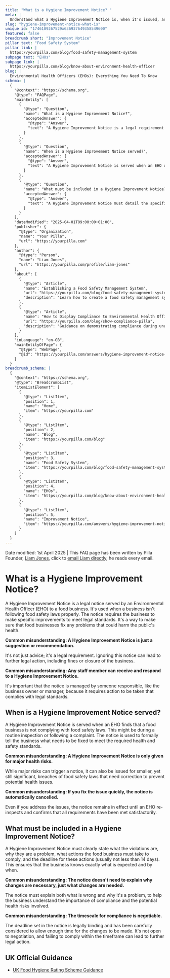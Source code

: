 ```yaml
---
title: "What is a Hygiene Improvement Notice? "
meta: |
  Understand what a Hygiene Improvement Notice is, when it's issued, and the legal requirements for food businesses to comply.
slug: "hygiene-improvement-notice-what-is"
unique id: "1746109267529x636937649358549600"
featured: false
breadcrumb short: "Improvement Notice"
pillar text: "Food Safety System"
pillar link: |
  https://yourpilla.com/blog/food-safety-management-system
subpage text: "EHOs"
subpage link: |
  https://yourpilla.com/blog/know-about-environment-health-officer
blog: |
  Environmental Health Officers (EHOs): Everything You Need To Know
schema: |
  {
    "@context": "https://schema.org",
    "@type": "FAQPage",
    "mainEntity": [
      {
        "@type": "Question",
        "name": "What is a Hygiene Improvement Notice?",
        "acceptedAnswer": {
          "@type": "Answer",
          "text": "A Hygiene Improvement Notice is a legal requirement issued by an Environmental Health Officer (EHO) to a food business that is not adhering to food safety laws. It mandates the business to implement necessary improvements to comply with legal standards, ensuring public health safety."
        }
      },
      {
        "@type": "Question",
        "name": "When is a Hygiene Improvement Notice served?",
        "acceptedAnswer": {
          "@type": "Answer",
          "text": "A Hygiene Improvement Notice is served when an EHO observes non-compliance with food safety laws during a routine inspection or following a complaint. The notice formally instructs the business on the required corrections to meet health and safety standards."
        }
      },
      {
        "@type": "Question",
        "name": "What must be included in a Hygiene Improvement Notice?",
        "acceptedAnswer": {
          "@type": "Answer",
          "text": "A Hygiene Improvement Notice must detail the specific violations, explain why they are problematic, outline the corrective actions needed, and specify a deadline (usually not less than 14 days). This ensures that the business is fully aware of what is required and the timeline for compliance."
        }
      }
    ],
    "dateModified": "2025-04-01T09:00:00+01:00",
    "publisher": {
      "@type": "Organization",
      "name": "Your Pilla",
      "url": "https://yourpilla.com"
    },
    "author": {
      "@type": "Person",
      "name": "Liam Jones",
      "url": "https://yourpilla.com/profile/liam-jones"
    },
    "about": [
      {
        "@type": "Article",
        "name": "Establishing a Food Safety Management System",
        "url": "https://yourpilla.com/blog/food-safety-management-system",
        "description": "Learn how to create a food safety management system that meets legal standards and impresses Environmental Health Officers."
      },
      {
        "@type": "Article",
        "name": "How to Display Compliance to Environmental Health Officers",
        "url": "https://yourpilla.com/blog/show-compliance-pilla",
        "description": "Guidance on demonstrating compliance during unannounced visits from Environmental Health Officers."
      }
    ],
    "inLanguage": "en-GB",
    "mainEntityOfPage": {
      "@type": "WebPage",
      "@id": "https://yourpilla.com/answers/hygiene-improvement-notice-what-is"
    }
  }
breadcrumb_schema: |
  {
    "@context": "https://schema.org",
    "@type": "BreadcrumbList",
    "itemListElement": [
      {
        "@type": "ListItem",
        "position": 1,
        "name": "Home",
        "item": "https://yourpilla.com"
      },
      {
        "@type": "ListItem",
        "position": 2,
        "name": "Blog",
        "item": "https://yourpilla.com/blog"
      },
      {
        "@type": "ListItem",
        "position": 3,
        "name": "Food Safety System",
        "item": "https://yourpilla.com/blog/food-safety-management-system"
      },
      {
        "@type": "ListItem",
        "position": 4,
        "name": "EHOs",
        "item": "https://yourpilla.com/blog/know-about-environment-health-officer"
      },
      {
        "@type": "ListItem",
        "position": 5,
        "name": "Improvement Notice",
        "item": "https://yourpilla.com/answers/hygiene-improvement-notice-what-is"
      }
    ]
  }
---
```


Date modified: 1st April 2025 | This FAQ page has been written by Pilla Founder, [Liam Jones](https://yourpilla.com/profile/liam-jones), click to [email Liam directly](https://mailto:liam@yourpilla.com), he reads every email.

# What is a Hygiene Improvement Notice?

A Hygiene Improvement Notice is a legal notice served by an Environmental Health Officer (EHO) to a food business. It's used when a business isn't following food safety laws properly. The notice requires the business to make specific improvements to meet legal standards. It's a way to make sure that food businesses fix any problems that could harm the public's health.

**Common misunderstanding: A Hygiene Improvement Notice is just a suggestion or recommendation.**

It's not just advice; it's a legal requirement. Ignoring this notice can lead to further legal action, including fines or closure of the business.

**Common misunderstanding: Any staff member can receive and respond to a Hygiene Improvement Notice.**

It's important that the notice is managed by someone responsible, like the business owner or manager, because it requires action to be taken that complies with legal standards.

## When is a Hygiene Improvement Notice served?

A Hygiene Improvement Notice is served when an EHO finds that a food business is not complying with food safety laws. This might be during a routine inspection or following a complaint. The notice is used to formally tell the business what needs to be fixed to meet the required health and safety standards.

**Common misunderstanding: A Hygiene Improvement Notice is only given for major health risks.**

While major risks can trigger a notice, it can also be issued for smaller, yet still significant, breaches of food safety laws that need correction to prevent potential health issues.

**Common misunderstanding: If you fix the issue quickly, the notice is automatically cancelled.**

Even if you address the issues, the notice remains in effect until an EHO re-inspects and confirms that all requirements have been met satisfactorily.

## What must be included in a Hygiene Improvement Notice?

A Hygiene Improvement Notice must clearly state what the violations are, why they are a problem, what actions the food business must take to comply, and the deadline for these actions (usually not less than 14 days). This ensures that the business knows exactly what is expected and by when.

**Common misunderstanding: The notice doesn't need to explain why changes are necessary, just what changes are needed.**

The notice must explain both what is wrong and why it's a problem, to help the business understand the importance of compliance and the potential health risks involved.

**Common misunderstanding: The timescale for compliance is negotiable.**

The deadline set in the notice is legally binding and has been carefully considered to allow enough time for the changes to be made. It's not open to negotiation, and failing to comply within the timeframe can lead to further legal action.

## UK Official Guidance

-   [UK Food Hygiene Rating Scheme Guidance](https://www.food.gov.uk/safety-hygiene/food-hygiene-rating-scheme)